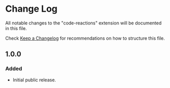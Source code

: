 # Change Log

All notable changes to the "code-reactions" extension will be documented in this file.

Check [Keep a Changelog](http://keepachangelog.com/) for recommendations on how to structure this file.

## 1.0.0

### Added

- Initial public release.
